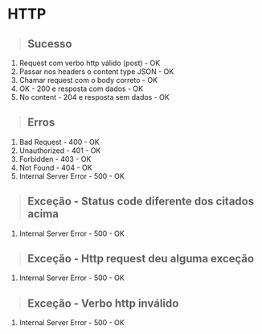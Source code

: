 # HTTP

> ## Sucesso

1. Request com verbo http válido (post) - OK
2. Passar nos headers o content type JSON - OK
3. Chamar request com o body correto - OK
4. OK - 200 e resposta com dados - OK
5. No content - 204 e resposta sem dados - OK

> ## Erros

1. Bad Request - 400 - OK
2. Unauthorized - 401 - OK
3. Forbidden - 403 - OK
4. Not Found - 404 - OK
5. Internal Server Error - 500 - OK

> ## Exceção - Status code diferente dos citados acima

1. Internal Server Error - 500 - OK

> ## Exceção - Http request deu alguma exceção

1. Internal Server Error - 500 - OK

> ## Exceção - Verbo http inválido

1. Internal Server Error - 500 - OK
